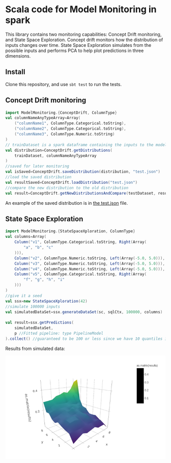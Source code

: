 # Scala code for Model Monitoring in spark

This library contains two monitoring capabilities: Concept Drift monitoring, and State Space Exploration.  Concept drift monitors how the distribution of inputs changes over time.  State Space Exploration simulates from the possible inputs and performs PCA to help plot predictions in three dimensions.  

## Install

Clone this repository, and use `sbt test` to run the tests.

## Concept Drift monitoring

```scala
import ModelMonitoring.{ConceptDrift, ColumnType}
val columnNameAnyTypeArray=Array(
    ("columnName1", ColumnType.Categorical.toString),
    ("columnName2", ColumnType.Categorical.toString),
    ("columnName3", ColumnType.Numeric.toString)
)
// trainDataset is a spark dataframe containing the inputs to the model
val distribution=ConceptDrift.getDistributions(
    trainDataset, columnNameAnyTypeArray
)
//saved for later monitoring
val isSaved=ConceptDrift.saveDistribution(distribution, "test.json")
//load the saved distribution
val resultSaved=ConceptDrift.loadDistribution("test.json")
//compare the new distribution to the old distribution
val result=ConceptDrift.getNewDistributionsAndCompare(testDataset, resultSaved)
```

An example of the saved distribution is in [the test.json](./docs/test.json) file.

## State Space Exploration

```scala
import ModelMonitoring.{StateSpaceXploration, ColumnType}
val columns=Array(
    Column("v1", ColumnType.Categorical.toString, Right(Array(
        "a", "b", "c"
    ))),
    Column("v2", ColumnType.Numeric.toString, Left(Array(-5.0, 5.0))),
    Column("v3", ColumnType.Numeric.toString, Left(Array(-5.0, 5.0))),
    Column("v4", ColumnType.Numeric.toString, Left(Array(-5.0, 5.0))),
    Column("v5", ColumnType.Categorical.toString, Right(Array(
        "f", "g", "h", "i"
    )))
)
//give it a seed
val ssx=new StateSpaceXploration(42)
//simulate 100000 inputs
val simulatedDataSet=ssx.generateDataSet(sc, sqlCtx, 100000, columns)

val result=ssx.getPredictions(
    simulatedDataSet,
    p //Fitted pipeline: type PipelineModel
).collect() //guaranteed to be 100 or less since we have 10 quantiles in two dimensions
```

Results from simulated data:

![Surface Plot](./docs/surface.png)
